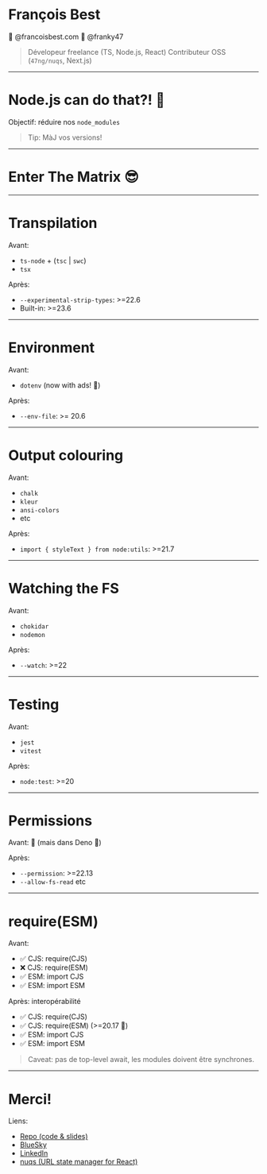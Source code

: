 # François Best

🦋 @francoisbest.com
🐙 @franky47

> Dévelopeur freelance (TS, Node.js, React)
> Contributeur OSS (`47ng/nuqs`, Next.js)

---

# Node.js can do that?! 🤯

Objectif: réduire nos `node_modules`

> Tip: MàJ vos versions!

---

# Enter The Matrix 😎

---

# Transpilation

Avant:

- `ts-node` + (`tsc` | `swc`)
- `tsx`

Après:

- `--experimental-strip-types`: >=22.6
- Built-in: >=23.6

---

# Environment

Avant:

- `dotenv` (now with ads! 💸)

Après:

- `--env-file`: >= 20.6

---

# Output colouring

Avant:

- `chalk`
- `kleur`
- `ansi-colors`
- etc

Après:

- `import { styleText } from node:utils`: >=21.7

---

# Watching the FS

Avant:

- `chokidar`
- `nodemon`

Après:

- `--watch`: >=22

---

# Testing

Avant:

- `jest`
- `vitest`

Après:

- `node:test`: >=20

---

# Permissions

Avant: 🦗 (mais dans Deno 🦕)

Après:

- `--permission`: >=22.13
- `--allow-fs-read` etc

---

# require(ESM)

Avant:

- ✅ CJS: require(CJS)
- ❌ CJS: require(ESM)
- ✅ ESM: import CJS
- ✅ ESM: import ESM

Après: interopérabilité

- ✅ CJS: require(CJS)
- ✅ CJS: require(ESM) (>=20.17 🙌)
- ✅ ESM: import CJS
- ✅ ESM: import ESM

> Caveat: pas de top-level await,
> les modules doivent être synchrones.

---

# Merci!

Liens:

- [Repo (code & slides)](https://github.com/franky47/2025-07-08-humantalks-nodejs)
- [BlueSky](https://bsky.app/profile/francoisbest.com)
- [LinkedIn](https://www.linkedin.com/in/francoisbest/)
- [nuqs (URL state manager for React)](https://nuqs.47ng.com)
